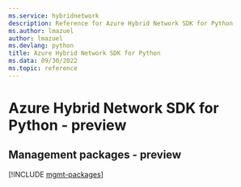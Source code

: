 ```yaml
---
ms.service: hybridnetwork
description: Reference for Azure Hybrid Network SDK for Python
ms.author: lmazuel
author: lmazuel
ms.devlang: python
title: Azure Hybrid Network SDK for Python
ms.data: 09/30/2022
ms.topic: reference
---
```

# Azure Hybrid Network SDK for Python - preview

## Management packages - preview
[!INCLUDE [mgmt-packages](hybrid-network-mgmt-index.md)]
